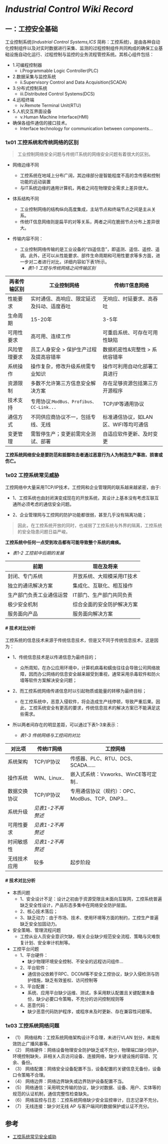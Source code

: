 # *Industrial Control Wiki Record* 

## 一：工控安全基础

工业控制系统(*Industrial Control Systems,ICS* 简称：工控系统)，是由各种自动化控制组件以及对实时数据进行采集、监测的过程控制组件共同构成的确保工业基础设施自动化运行、过程控制与监控的业务流程管控系统。其核心组件包括：


- 1.可编程控制器
	- i.Programmable Logic Controller(PLC)
- 2.数据采集与监控系统
	- ii.Supervisory Control and Data Acquisition(SCADA)
- 3.分布式控制系统
	- iii.Distributed Control Systems(DCS)
- 4.远程终端
	- iv.Remote Terminal Unit(RTU)
- 5.人机交互界面设备
	- v.Human Machine Interface(HMI)
- 确保各组件通信的接口技术。
	- Interface technology for communication between components...

### 1x01 工控系统和传统网络的区别

> 工业控制网络安全问题与传统IT系统的网络安全问题有着很大的区别。

- 网络边缘不同
	- 工控系统在地域上分布广阔，其边缘部分是智能程度不高的含传感和控制功能的远动装置
	- 与IT系统边缘的通用计算机，两者之间在物理安全需求上差异很大。

- 体系结构不同
	- 工业控制网络的结构纵向高度集成，主站节点和终端节点之间是主从关系。
	- 传统IT信息网络则是扁平的对等关系，两者之间在脆弱节点分布上差异很大。

- 传输内容不同：
	- 工业控制网络传输的是工业设备的“四遥信息”，即遥测、遥信、遥控、遥调。此外，还可以从性能要求、部件生命周期和可用性要求等多方面，进一步对二者进行对比，详细内容如下表1所示。
		- _表1-1 工控与传统网络之间传输区别_

 两者传输区别 | 工业控制网络 | 传统IT信息网络
----------|---------------------------|---------------------------
性能要求 | 实时通信、高响应、限定延迟及抖动、适度吞吐 | 无响应、时延要求、高吞吐
生命周期 | 15-20年 | 3-5年 
可用性要求 | 高可用、连续工作 | 可重启系统、可存在可用性缺陷
风险管理要求 | 员工人身安全 > 保护生产过程及提高容错率 | 数据机密性&完整性 > 系统容错率
系统操作 | 操作复杂，修改升级系统需专业知识 | 操作可利用自动化部署工具进行
资源限制 | 多数不允许第三方信息安全解决方案 | 存在足够资源包括第三方开源程序
技术支持 | 专用协议:`ModBus、Profibus、CC-Link...` | TCP/IP等通用协议
通信方式 | 不同供应商协议不一，包括专线、无线 | 标准通信协议，如LAN区、WIFI等均可通信
变更管理 | 需暂停生产；变更前需完全测试、部署 | 自适应软件更新、及时变更

**工控系统网络安全是要防范和抵御攻击者通过恶意行为人为制造生产事故、损害或伤亡。**

### 1x02 工控系统常见威胁

工控网络中大量采用TCP/IP技术，工控网和企业管理网的联系越来越紧密，由于:

- 1、工控系统也由封闭演变成现在的开放系统，其设计上基本没有考虑互联互通所必须考虑的通信安全问题。

- 2、企业管理网与工控网的防护功能都很弱，甚至几乎没有隔离功能；


> 因此，在工控系统开放的同时，也减弱了工控系统与外界的隔离，工控系统
> 的安全隐患问题日益严峻。

**工控系统中任何一点受到攻击都有可能导致整个系统的瘫痪。**


- _表1-2 工控前中后期的发展_

 前期 | 现在及将来
--------------------|-----------------------
封闭、专门系统			| 开放系统、大规模采用IT技术
独立的通讯解决方案		| 集成化、互联化、相互操作
生产部门负责工业通信运营| IT部门、生产部门共同负责
极少安全机制			| 综合全面的安全防护解决方案
服务面向产品			| 服务面向解决方案

#### # 技术对比分析

工控系统的信息技术来源于传统信息技术，但是又不同于传统信息技术，这是因为：

- 1、传统信息技术是以传递信息为最终目的；
	- 众所周知，在办公应用环境中，计算机病毒和蠕虫往往会导致公司网络故障，因而办公网络的信息安全越来越受到重视，通常采用杀毒软件和防火墙等软件方案解决安全问题；

- 2、而工控系统网络传递信息时以引起物质或能量的转移为最终目标；
	- 在工控系统中，恶意入侵软件，将会造成生产线停顿，导致严重后果。因此，工控系统安全有更高的要求，传统信息技术的解决方案已不能满足这些需求。

- 所以两者间存在的明显差距，可以通过下表1-3来表示：

	- _表1-3 传统网络与工控间的对比_

 对比项  | 传统IT网络 | 工控网络
----------------|---------------|----------------------------
系统架构		| TCP/IP协议		| 传感器、PLC、RTU、DCS、SCADA......
操作系统 		| WIN、Linux.. 	| 嵌入式系统：Vxworks、WinCE等可定制..
数据交换协议	| TCP/IP协议   	| 专用通信协议（规约）：OPC、ModBus、TCP、DNP3...
系统升级		| _见表1-2不再赘述_			
可用性要求	| _见表1-2不再赘述_
时间敏感性	| _见表1-2不再赘述_			
无线技术应用	| 较多			| 起步阶段


#### # 技术对比分析

- 本质问题
	- 1、安全设计不足：设计之初由于资源受限且未面向互联网，工控系统普遍缺乏安全性设计，产品形态多集中在网络安全防护层面。
	- 2、核心技术落后；
	- 3、缺乏动力：由于市场、技术、使用环境等方面的制约，工控生产普遍缺乏安全加固动力。
- 安全策略、管理流程问题
	- 工控从业人员安全意识欠缺，相关企业缺少规范安全流程、策略与灾难恢复计划、安全审计机制等。
- 工控平台问题
	- 1、平台硬件：
		- 缺少物理环境安全控制、不安全的远程访问组件...
	- 2、平台软件：
		- 通信协议依赖于RPC、DCOM等不安全工控协议，缺少入侵检测与防护措施，缺乏有效鉴权、访问控制等
	- 3、平台配置：
		- 系统、应用平台缺少运维、测试，多采用默认配置且关键配置未备份，缺少必要口令策略，不充分的访问控制规则等
	- 4、恶意代码：
		- 缺少恶意代码防护程序，或程序未及时更新、存在兼容性问题等。

### 1x03 工控系统网络问题

- （1） 网络结构：工控系统网络架构设计不合理，未进行VLAN 划分，未能有效防止广播风暴等。
- （2） 网络硬件：网络设备物理安全防护缺乏或不充分，物理端口缺少防护，环境控制缺失，非相关人员访问设备、连接网络，缺少关键设施的容错、冗余、备份。
- （3） 网络配置：网络安全设备配置不当，设备配置的关键信息无备份，设备口令策略不合理。
- （4） 网络边界：网络边界缺失或边界防护设备配置不当。
- （5） 网络通信：采用明文传输的协议，缺少对数据、设备、用户、实体等的规范的认证机制，通信完整性检查缺失。
- （6） 网络监控与日志：工控系统网络缺少安全监控审计，日志记录不充分。
- （7） 无线连接：缺少对无线 AP 与客户端间的数据保护或认证不充分。


## 参考

- [工控系统常见安全威胁](https://www.yuque.com/tidesec/ics/560d909f67a8006887f57b03fc624db2)
